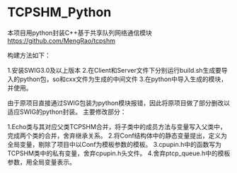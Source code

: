# TCPSHM_Python
本项目用python封装C++基于共享队列网络通信模块 https://github.com/MengRao/tcpshm

构建方法如下：

1.安装SWIG3.0及以上版本
2.在Client和Server文件下分别运行build.sh生成要导入的python包，so和cxx文件为生成的中间文件
3.在python中导入生成的模块，并使用。



由于原项目直接通过SWIG包装为python模块报错，因此将原项目做了部分删改以适应SWIG的python封装。
主要修改部分：


  1.Echo类与其对应父类TCPSHM合并，将子类中的成员方法与变量写入父类中，完成两个类的合并，舍弃继承关系。
  2.将Conf结构体中的静态变量提出，定义为全局变量，剔除了项目中以Conf为模板参数的模板。
  3.cpupin.h中的函数写为TCPSHM类中的私有变量，舍弃cpupin.h头文件。
  4.舍弃ptcp_queue.h中的模板参数，用全局变量表示。 
